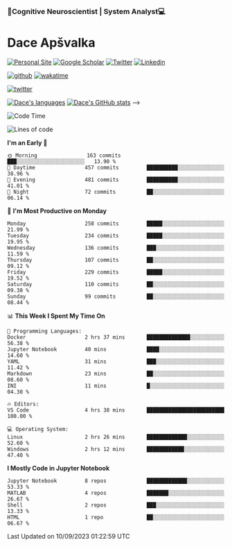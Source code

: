 ### 🧠Cognitive Neuroscientist | System Analyst💻
# Dace Apšvalka

[![Personal Site](https://img.shields.io/badge/website-teal?style=for-the-badge&logo=About.me&logoColor=white)](https://dcdace.net/)
[![Google Scholar](https://img.shields.io/badge/Scholar-yellow?style=for-the-badge&logo=googlescholar&logoColor=ffffff)](https://scholar.google.com/citations?hl=en&user=W8q0HBkAAAAJ&view_op=list_works&sortby=pubdate)
[![Twitter](https://img.shields.io/badge/Twitter-1DA1F2?logo=twitter&logoColor=white&style=for-the-badge)](https://twitter.com/dcdace)
[![Linkedin](https://img.shields.io/badge/linkedin-0077B5?logo=linkedin&logoColor=white&style=for-the-badge)](https://www.linkedin.com/in/dace-apsvalka/)

<!--
[![Dace's wakatime stats](https://github-readme-stats.vercel.app/api/wakatime?username=dcdace&theme=react&layout=compact&custom_title=Coding+past+7+days&v=2)](https://github.com/dcdace/dcdace)
-->

[![github](https://img.shields.io/github/followers/dcdace?logo=github&style=plastic)](https://github.com/dcdace?tab=followers "GitHub followers")
[![wakatime](https://wakatime.com/badge/user/6e7556d3-b1db-4eef-a7e8-9bad735fc27e.svg?style=plastic?v=2)](https://wakatime.com/@6e7556d3-b1db-4eef-a7e8-9bad735fc27e "Total time coded since Feb 28 2022")

[![twitter](https://img.shields.io/twitter/follow/dcdace?label=followers&logo=twitter&color=%23007ec6&style=plastic)](https://twitter.com/dcdace "Twitter followers")

[![Dace's languages](https://github-readme-stats-one-nu-13.vercel.app/api/top-langs/?username=dcdace&langs_count=10&theme=nord&layout=compact)](https://github.com/anuraghazra/github-readme-stats) 
[![Dace's GitHub stats](https://github-readme-stats-one-nu-13.vercel.app/api?username=dcdace&theme=dracula&hide=prs,issues&count_private=true&show_icons=true&hide_rank=true&include_all_commits=true&hide_title=false&custom_title=GitHub+Stats)](https://github.com/anuraghazra/github-readme-stats)
-->

<!--START_SECTION:waka-->
![Code Time](http://img.shields.io/badge/Code%20Time-297%20hrs%207%20mins-blue)

![Lines of code](https://img.shields.io/badge/From%20Hello%20World%20I%27ve%20Written-858.4%20thousand%20lines%20of%20code-blue)

**I'm an Early 🐤** 

```text
🌞 Morning                163 commits         ███░░░░░░░░░░░░░░░░░░░░░░   13.90 % 
🌆 Daytime                457 commits         ██████████░░░░░░░░░░░░░░░   38.96 % 
🌃 Evening                481 commits         ██████████░░░░░░░░░░░░░░░   41.01 % 
🌙 Night                  72 commits          ██░░░░░░░░░░░░░░░░░░░░░░░   06.14 % 
```
📅 **I'm Most Productive on Monday** 

```text
Monday                   258 commits         █████░░░░░░░░░░░░░░░░░░░░   21.99 % 
Tuesday                  234 commits         █████░░░░░░░░░░░░░░░░░░░░   19.95 % 
Wednesday                136 commits         ███░░░░░░░░░░░░░░░░░░░░░░   11.59 % 
Thursday                 107 commits         ██░░░░░░░░░░░░░░░░░░░░░░░   09.12 % 
Friday                   229 commits         █████░░░░░░░░░░░░░░░░░░░░   19.52 % 
Saturday                 110 commits         ██░░░░░░░░░░░░░░░░░░░░░░░   09.38 % 
Sunday                   99 commits          ██░░░░░░░░░░░░░░░░░░░░░░░   08.44 % 
```


📊 **This Week I Spent My Time On** 

```text
💬 Programming Languages: 
Docker                   2 hrs 37 mins       ██████████████░░░░░░░░░░░   56.38 % 
Jupyter Notebook         40 mins             ████░░░░░░░░░░░░░░░░░░░░░   14.60 % 
YAML                     31 mins             ███░░░░░░░░░░░░░░░░░░░░░░   11.42 % 
Markdown                 23 mins             ██░░░░░░░░░░░░░░░░░░░░░░░   08.60 % 
INI                      11 mins             █░░░░░░░░░░░░░░░░░░░░░░░░   04.30 % 

🔥 Editors: 
VS Code                  4 hrs 38 mins       █████████████████████████   100.00 % 

💻 Operating System: 
Linux                    2 hrs 26 mins       █████████████░░░░░░░░░░░░   52.60 % 
Windows                  2 hrs 12 mins       ████████████░░░░░░░░░░░░░   47.40 % 
```

**I Mostly Code in Jupyter Notebook** 

```text
Jupyter Notebook         8 repos             █████████████░░░░░░░░░░░░   53.33 % 
MATLAB                   4 repos             ███████░░░░░░░░░░░░░░░░░░   26.67 % 
Shell                    2 repos             ███░░░░░░░░░░░░░░░░░░░░░░   13.33 % 
HTML                     1 repo              ██░░░░░░░░░░░░░░░░░░░░░░░   06.67 % 
```




 Last Updated on 10/09/2023 01:22:59 UTC
<!--END_SECTION:waka-->

